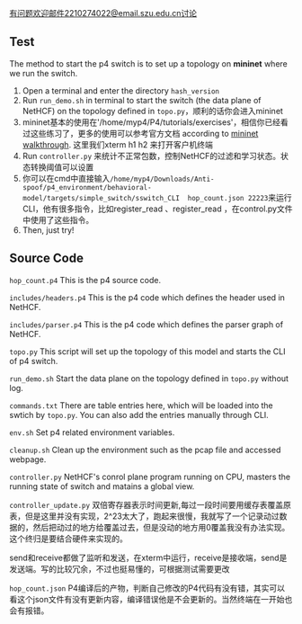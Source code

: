 
有问题欢迎邮件2210274022@email.szu.edu.cn讨论

## Test
The method to start the p4 switch is to set up a topology on **mininet** where we run the switch.

1. Open a terminal and enter the directory `hash_version`
2. Run `run_demo.sh` in terminal to start the switch (the data plane of NetHCF) on the topology defined in `topo.py`，顺利的话你会进入mininet
3. mininet基本的使用在'/home/myp4/P4/tutorials/exercises'，相信你已经看过这些练习了，更多的使用可以参考官方文档 according to [mininet walkthrough](http://mininet.org/walkthrough/#run-a-simple-web-server-and-client). 这里我们xterm h1 h2 来打开客户机终端
4. Run `controller.py` 来统计不正常包数，控制NetHCF的过滤和学习状态。状态转换阈值可以设置
5. 你可以在cmd中直接输入`/home/myp4/Downloads/Anti-spoof/p4_environment/behavioral-model/targets/simple_switch/sswitch_CLI  hop_count.json 22223`来运行CLI，他有很多指令，比如register_read 、register_read ，在control.py文件中使用了这些指令。
6. Then, just try!

## Source Code
`hop_count.p4`  This is the p4 source code.

`includes/headers.p4`  This is the p4 code which defines the header used in NetHCF.

`includes/parser.p4`  This is the p4 code which defines the parser graph of NetHCF.

`topo.py` This script will set up the topology of this model and starts the CLI of p4 switch.

`run_demo.sh` Start the data plane on the topology defined in `topo.py` without log.  

`commands.txt` There are table entries here, which will be loaded into the swtich by `topo.py`. You can also add the entries manually through CLI.

`env.sh` Set p4 related environment variables.

`cleanup.sh` Clean up the environment such as the pcap file and accessed webpage.

`controller.py` NetHCF's conrol plane program running on CPU, masters the running state of switch and matains a global view.

`controller_update.py` 双倍寄存器表示时间更新,每过一段时间要用缓存表覆盖原表，但是这里并没有实现，2^23太大了，跑起来很慢，我就写了一个记录动过数据的，然后把动过的地方给覆盖过去，但是没动的地方用0覆盖我没有办法实现。这个终归是要结合硬件来实现的。

send和receive都做了监听和发送，在xterm中运行，receive是接收端，send是发送端。写的比较冗余，不过也挺易懂的，可根据测试需要更改

`hop_count.json` P4编译后的产物，判断自己修改的P4代码有没有错，其实可以看这个json文件有没有更新内容，编译错误他是不会更新的。当然终端在一开始也会有报错。



